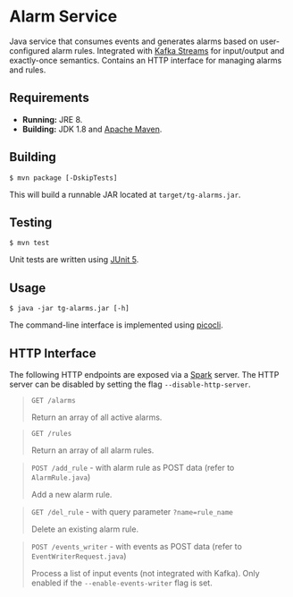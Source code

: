 # Alarm Service
Java service that consumes events and generates alarms based on user-configured
alarm rules. Integrated with [Kafka Streams] for input/output and exactly-once
semantics. Contains an HTTP interface for managing alarms and rules.

## Requirements
* **Running:** JRE 8.
* **Building:** JDK 1.8 and [Apache Maven].

## Building
```
$ mvn package [-DskipTests]
```
This will build a runnable JAR located at `target/tg-alarms.jar`.

## Testing
```
$ mvn test
```
Unit tests are written using [JUnit 5].

## Usage
```
$ java -jar tg-alarms.jar [-h]
```
The command-line interface is implemented using [picocli].

## HTTP Interface
The following HTTP endpoints are exposed via a [Spark] server. The HTTP server
can be disabled by setting the flag `--disable-http-server`.

> `GET /alarms`
>
> Return an array of all active alarms.

> `GET /rules`
>
> Return an array of all alarm rules.

> `POST /add_rule` - with alarm rule as POST data (refer to `AlarmRule.java`)
>
> Add a new alarm rule.

> `GET /del_rule` - with query parameter `?name=rule_name`
>
> Delete an existing alarm rule.

> `POST /events_writer` - with events as POST data (refer to `EventWriterRequest.java`)
>
> Process a list of input events (not integrated with Kafka).
> Only enabled if the `--enable-events-writer` flag is set.

[Kafka Streams]: https://kafka.apache.org/documentation/streams/
[Apache Maven]: https://maven.apache.org/
[JUnit 5]: https://junit.org/junit5/
[picocli]: https://picocli.info/
[Spark]: http://sparkjava.com/
